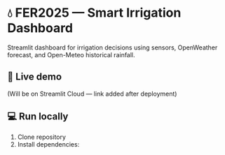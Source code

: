 # 💧 FER2025 — Smart Irrigation Dashboard

Streamlit dashboard for irrigation decisions using sensors, OpenWeather forecast, and Open-Meteo historical rainfall.

## 🚀 Live demo
(Will be on Streamlit Cloud — link added after deployment)

## 💻 Run locally
1. Clone repository
2. Install dependencies:
